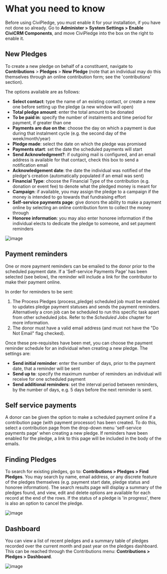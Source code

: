 What you need to know
=====================

Before using CiviPledge, you must enable it for your installation, if
you have not done so already. Go to **Administer > System Settings > Enable CiviCRM Components**, and move CiviPledge into the
box on the right to enable it.

New Pledges
-----------

To create a new pledge on behalf of a constituent, navigate to
**Contributions** > **Pledges** > **New Pledge** (note that an
individual may do this themselves through an online contribution form;
see the 'contributions' section).

The options available are as follows:

-   **Select contact**: type the name of an existing contact, or create
    a new one before setting up the pledge (a new window will open)
-   **Total pledge amount**: enter the total amount to be donated
-   **To be paid in**: specify the number of instalments and time period
    for payment, if greater than one
-   **Payments are due on the**: choose the day on which a payment is
    due during that instalment cycle (e.g. the second day of the
    week/month/year)
-   **Pledge made**: select the date on which the pledge was promised
-   **Payments start**: set the date the scheduled payments will start
-   **Send Acknowledgment?**: if outgoing mail is configured, and an
    email address is available for that contact, check this box to send
    a notification email
-   **Acknowledgement date**: the date the individual was notified of
    the pledge's creation (automatically populated if an email was sent)
-   **Financial Type**: choose the Financial Type of the contribution
    (e.g. donation or event fee) to denote what the pledged money is
    meant for
-   **Campaign**: if available, you may assign the pledge to a campaign
    if the money is intended to go towards that fundraising effort
-   **Self-service payments page**: give donors the ability to make a
    payment online by selecting an online contribution form to collect
    the money through
-   **Honoree information**: you may also enter honoree information if
    the individual elects to dedicate the pledge to someone, and set
    payment reminders



![image](../img/new_pledge2.png)

Payment reminders
-----------------

One or more payment reminders can be emailed to the donor prior to the
scheduled payment date. If a 'Self-service Payments Page' has been
selected (see below), the reminder will include a link for the
contributor to make their payment online.

In order for reminders to be sent:

1.  The Process Pledges (process_pledge) scheduled job must be enabled
    to updates pledge payment statuses and sends the payment reminders.
    Alternatively a cron job can be scheduled to run this specific task
    apart from other scheduled jobs. Refer to the *Scheduled Jobs*
    chapter for more information.
2.  The donor must have a valid email address (and must not have the "Do
    Not Email" flag checked).

Once these pre-requisites have been met, you can choose the payment
reminder schedule for an individual when creating a new pledge. The
settings are:

-   **Send initial reminder**: enter the number of days, prior to the
    payment date, that a reminder will be sent
-   **Send up to**: specify the maximum number of reminders an
    individual will receive for one scheduled payment
-   **Send additional reminders**: set the interval period between
    reminders, by the number of days, e.g. 5 days before the next
    reminder is sent.

Self service payments
---------------------

A donor can be given the option to make a scheduled payment online if a
contribution page (with payment processor) has been created. To do this,
select a contribution page from the drop-down menu 'self-service
payments page' when creating a new pledge. If reminders have been
enabled for the pledge, a link to this page will be included in the body
of the emails.

Finding Pledges
---------------

To search for existing pledges, go to: **Contributions > Pledges >  Find Pledges**. You may search by name, email address, or any
discrete feature of the pledges themselves (e.g. payment start date,
pledge status and honoree information). The search results page will
display a summary of the pledges found, and view, edit and delete
options are available for each record at the end of the rows. If the
status of a pledge is 'in progress', there is also an option to cancel
the pledge.

![image](../img/pledge_menu.png)

Dashboard
---------

You can view a list of recent pledges and a summary table of pledges
recorded over the current month and past year on the pledges dashboard.
This can be reached through the Contributions menu: **Contributions >
Pledges > Dashboard**.

![image](../img/pledge%20table.png)
